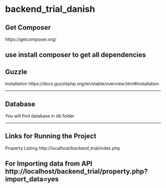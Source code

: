 # backend_trial_danish


<h2>Get Composer</h2>
https://getcomposer.org/

use install composer to get all dependencies
--

<h2>Guzzle</h2>
Installation
https://docs.guzzlephp.org/en/stable/overview.html#installation

----
<h2>Database</h2>
You will find database in db folder

----
<h2>Links for Running the Project</h2>
Property Listing
http://localhost/backend_trial/index.php

For Importing data from API
http://localhost/backend_trial/property.php?import_data=yes
--




